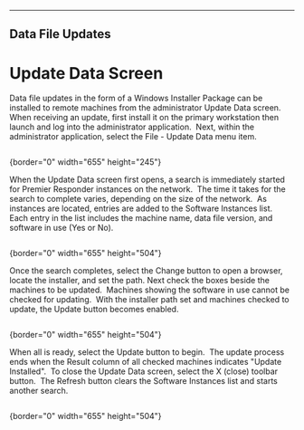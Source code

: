   -----------------------
  **Data File Updates**
  -----------------------

# Update Data Screen

Data file updates in the form of a Windows Installer Package can be
installed to remote machines from the administrator Update Data screen. 
When receiving an update, first install it on the primary workstation
then launch and log into the administrator application.  Next, within
the administrator application, select the File - Update Data menu item.

<figure><img src=".gitbook/assets/Installing%20Data%20File%20Updates_files/image001.png" alt=""><figcaption></figcaption></figure>{border="0"
width="655" height="245"}

When the Update Data screen first opens, a search is immediately started
for Premier Responder instances on the network.  The time it takes for
the search to complete varies, depending on the size of the network.  As
instances are located, entries are added to the Software Instances
list.  Each entry in the list includes the machine name, data file
version, and software in use (Yes or No).

<figure><img src=".gitbook/assets/Installing%20Data%20File%20Updates_files/image002.png" alt=""><figcaption></figcaption></figure>{border="0"
width="655" height="504"}

Once the search completes, select the Change button to open a browser,
locate the installer, and set the path. Next check the boxes beside the
machines to be updated.  Machines showing the software in use cannot be
checked for updating.  With the installer path set and machines checked
to update, the Update button becomes enabled.

<figure><img src=".gitbook/assets/Installing%20Data%20File%20Updates_files/image003.png" alt=""><figcaption></figcaption></figure>{border="0"
width="655" height="504"}

When all is ready, select the Update button to begin.  The update
process ends when the Result column of all checked machines indicates
\"Update Installed\".  To close the Update Data screen, select the X
(close) toolbar button.  The Refresh button clears the Software
Instances list and starts another search.

<figure><img src=".gitbook/assets/Installing%20Data%20File%20Updates_files/image004.png" alt=""><figcaption></figcaption></figure>{border="0"
width="655" height="504"}

